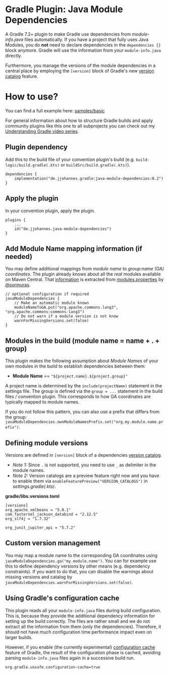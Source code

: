 # Gradle Plugin: Java Module Dependencies 

A Gradle 7.2+ plugin to make Gradle use dependencies from _module-info.java_ files automatically.
If you have a project that fully uses Java Modules, you do **not** need to declare dependencies in the `dependencies {}` block anymore.
Gradle will use the information from your `module-info.java` directly.

Furthermore, you manage the versions of the module dependencies in a central place by employing the `[version]` block
of Gradle's new [version catalog](https://docs.gradle.org/current/userguide/platforms.html#sub:version-catalog) feature.

# How to use?

You can find a full example here: [samples/basic](samples/basic)

For general information about how to structure Gradle builds and apply community plugins like this one to all subprojects
you can check out my [Understanding Gradle video series](https://www.youtube.com/playlist?list=PLWQK2ZdV4Yl2k2OmC_gsjDpdIBTN0qqkE). 

## Plugin dependency

Add this to the build file of your convention plugin's build
(e.g. `build-logic/build.gradle(.kts)` or `buildSrc/build.gradle(.kts)`).

```
dependencies {
    implementation("de.jjohannes.gradle:java-module-dependencies:0.2")
}
```

## Apply the plugin

In your convention plugin, apply the plugin.

```
plugins {
    ...
    id("de.jjohannes.java-module-dependencies")
}
```

## Add Module Name mapping information (if needed)

You may define additional mappings from _module name_ to _group:name (GA) coordinates_.
The plugin already knows about all the _real_ modules available on Maven Central.
That [information](src/main/resources/de/jjohannes/gradle/moduledependencies/modules.properties)
is extracted from [modules.properties](https://github.com/sormuras/modules/blob/4eddb1225ee534e108075df1f1eed4b6f7ba1c5c/com.github.sormuras.modules/com/github/sormuras/modules/modules.properties)
by [@sormuras](https://github.com/sormuras).

```
// optional configuration if required
javaModuleDependencies {
    // Make an automatic module known
    moduleNameToGA.put("org.apache.commons.lang3", "org.apache.commons:commons-lang3")
    // Do not warn if a module version is not know
    warnForMissingVersions.set(false)
}
```

## Modules in the build (module name = name + . + group)

This plugin makes the following assumption about _Module Names_ of your own modules in the build to establish dependencies between them:

- **Module Name** == `"${project.name}.${project.group}"`

A project name is determined by the `include(projectName)` statement in the settings file.
The group is defined via the `group = ...` statement in the build files / convention plugin.
This corresponds to how GA coordinates are typically mapped to module names.

If you do not follow this pattern, you can also use a prefix that differs from the group:
`javaModuleDependencies.ownModuleNamesPrefix.set("org.my.module.name.prefix")`.

## Defining module versions

Versions are defined in `[version]` block of a dependencies [version catalog](https://docs.gradle.org/current/userguide/platforms.html#sub:version-catalog).
- *Note 1:* Since `.` is not supported, you need to use `_` as delimiter in the module names.
- *Note 2:* Version catalogs are a preview feature right now and you have to enable them via `enableFeaturePreview("VERSION_CATALOGS")` in _settings.gradle(.kts)_.

**gradle/libs.versions.toml**
```
[versions]
org_apache_xmlbeans = "5.0.1"
com_fasterxml_jackson_databind = "2.12.5"
org_slf4j = "1.7.32"

org_junit_jupiter_api = "5.7.2"
```

## Custom version management

You may map a module name to the corresponding GA coordinates using `javaModuleDependencies.ga("my.module.name")`.
You can for example use this to define dependency versions by other means (e.g. dependency constraints).
If you want to do that, you can disable the warnings about missing versions and catalog by
`javaModuleDependencies.warnForMissingVersions.set(false)`.

## Using Gradle's configuration cache

This plugin reads all your `module-info.java` files during build configuration.
This is, because they provide the additional dependency information for setting up the build correctly.
The files are rather small and we do not extract all the information from them (only the dependencies).
Therefore, it should not have much configuration time performance impact even on larger builds.

However, if you enable (the currently experimental) [configuration cache](https://docs.gradle.org/current/userguide/configuration_cache.html)
feature of Gradle, the result of the configuration phase is cached, avoiding parsing `module-info.java` files again in a successive build run.

```
org.gradle.unsafe.configuration-cache=true
```

